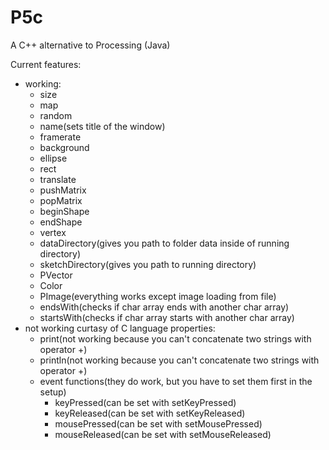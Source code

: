 # P5c
A C++ alternative to Processing (Java)

Current features:
  * working:
    * size
    * map
    * random
    * name(sets title of the window)
    * framerate
    * background
    * ellipse
    * rect
    * translate
    * pushMatrix
    * popMatrix
    * beginShape
    * endShape
    * vertex
    * dataDirectory(gives you path to folder data inside of running directory)
    * sketchDirectory(gives you path to running directory)
    * PVector
    * Color
    * PImage(everything works except image loading from file)
    * endsWith(checks if char array ends with another char array)
    * startsWith(checks if char array starts with another char array)
  * not working curtasy of C language properties:
    * print(not working because you can't concatenate two strings with operator +)
    * println(not working because you can't concatenate two strings with operator +)
    * event functions(they do work, but you have to set them first in the setup)
      * keyPressed(can be set with setKeyPressed)
      * keyReleased(can be set with setKeyReleased)
      * mousePressed(can be set with setMousePressed)
      * mouseReleased(can be set with setMouseReleased)
      
      
